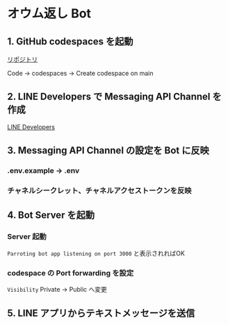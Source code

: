 # オウム返し Bot

## 1. GitHub codespaces を起動

[リポジトリ](https://github.com/sumihiro3/wktn-2023-line-bot-handson)

Code -> codespaces -> Create codespace on main

## 2. LINE Developers で Messaging API Channel を作成

[LINE Developers](https://developers.line.biz/console/)

## 3. Messaging API Channel の設定を Bot に反映

### .env.example -> .env

### チャネルシークレット、チャネルアクセストークンを反映

## 4. Bot Server を起動

### Server 起動

`Parroting bot app listening on port 3000` と表示されればOK

### codespace の Port forwarding を設定

`Visibility` Private -> Public へ変更

## 5. LINE アプリからテキストメッセージを送信
